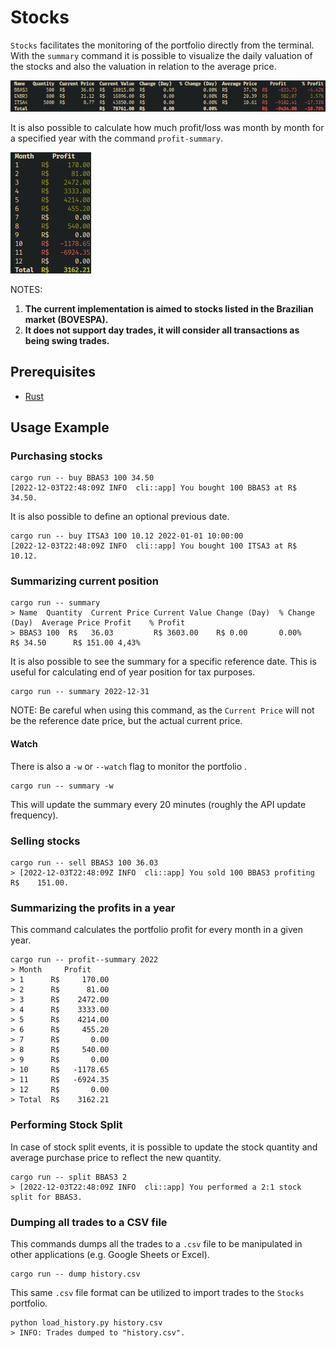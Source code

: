 # Stocks

`Stocks` facilitates the monitoring of the portfolio directly from the terminal. With the `summary`
command it is possible to visualize the daily valuation of the stocks and also the valuation in
relation to the average price.

![Contains the `summary` command output, a table with the data for each owned stock](resources/summary.png)

It is also possible to calculate how much profit/loss was month by month for a specified year with
the command `profit-summary`.

![Contains the `profit-summary` command output, a table with the profit for each month of a given year](resources/profit-summary.png)

NOTES:

1. **The current implementation is aimed to stocks listed in the Brazilian market (BOVESPA).**
1. **It does not support day trades, it will consider all transactions as being swing trades.**

## Prerequisites

- [Rust](https://www.rust-lang.org/tools/install)

## Usage Example

### Purchasing stocks

```shell
cargo run -- buy BBAS3 100 34.50
[2022-12-03T22:48:09Z INFO  cli::app] You bought 100 BBAS3 at R$     34.50.
```

It is also possible to define an optional previous date.

```shell
cargo run -- buy ITSA3 100 10.12 2022-01-01 10:00:00
[2022-12-03T22:48:09Z INFO  cli::app] You bought 100 ITSA3 at R$     10.12.
```

### Summarizing current position

```shell
cargo run -- summary
> Name  Quantity  Current Price Current Value Change (Day)  % Change (Day)  Average Price Profit    % Profit 
> BBAS3 100  R$   36.03         R$ 3603.00    R$ 0.00       0.00%           R$ 34.50      R$ 151.00 4,43% 
```

It is also possible to see the summary for a specific reference date. This is useful for calculating
end of year position for tax purposes.

```shell
cargo run -- summary 2022-12-31
```

NOTE: Be careful when using this command, as the `Current Price` will not be the reference date
price, but the actual current price.

#### Watch

There is also a `-w` or `--watch` flag to monitor the portfolio .

```shell
cargo run -- summary -w
```

This will update the summary every 20 minutes (roughly the API update frequency).

### Selling stocks

```shell
cargo run -- sell BBAS3 100 36.03
> [2022-12-03T22:48:09Z INFO  cli::app] You sold 100 BBAS3 profiting R$    151.00.
```

### Summarizing the profits in a year

This command calculates the portfolio profit for every month in a given year.

```shell
cargo run -- profit--summary 2022
> Month     Profit     
> 1      R$     170.00 
> 2      R$      81.00 
> 3      R$    2472.00 
> 4      R$    3333.00 
> 5      R$    4214.00 
> 6      R$     455.20 
> 7      R$       0.00 
> 8      R$     540.00 
> 9      R$       0.00 
> 10     R$   -1178.65 
> 11     R$   -6924.35 
> 12     R$       0.00 
> Total  R$    3162.21 
```

### Performing Stock Split

In case of stock split events, it is possible to update the stock quantity and average purchase
price to reflect the new quantity.

```shell
cargo run -- split BBAS3 2
> [2022-12-03T22:48:09Z INFO  cli::app] You performed a 2:1 stock split for BBAS3.
```

### Dumping all trades to a CSV file

This commands dumps all the trades to a `.csv` file to be manipulated in other applications (e.g.
Google Sheets or Excel).

```shell
cargo run -- dump history.csv
```

This same `.csv` file format can be utilized to import trades to the `Stocks` portfolio.

```shell
python load_history.py history.csv
> INFO: Trades dumped to "history.csv".
```
